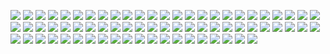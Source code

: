 ![](https://gitlab.com/ntrungcn/891/-/raw/master/02.jpg)
![](https://gitlab.com/ntrungcn/891/-/raw/master/03.jpg)
![](https://gitlab.com/ntrungcn/891/-/raw/master/04.jpg)
![](https://gitlab.com/ntrungcn/891/-/raw/master/05.jpg)
![](https://gitlab.com/ntrungcn/891/-/raw/master/06.jpg)
![](https://gitlab.com/ntrungcn/891/-/raw/master/07.jpg)
![](https://gitlab.com/ntrungcn/891/-/raw/master/08.jpg)
![](https://gitlab.com/ntrungcn/891/-/raw/master/09.jpg)
![](https://gitlab.com/ntrungcn/891/-/raw/master/10.jpg)
![](https://gitlab.com/ntrungcn/891/-/raw/master/11.jpg)
![](https://gitlab.com/ntrungcn/891/-/raw/master/12.jpg)
![](https://gitlab.com/ntrungcn/891/-/raw/master/13.jpg)
![](https://gitlab.com/ntrungcn/891/-/raw/master/14.jpg)
![](https://gitlab.com/ntrungcn/891/-/raw/master/15.jpg)
![](https://gitlab.com/ntrungcn/891/-/raw/master/16.jpg)
![](https://gitlab.com/ntrungcn/891/-/raw/master/17.jpg)
![](https://gitlab.com/ntrungcn/891/-/raw/master/18.jpg)
![](https://gitlab.com/ntrungcn/891/-/raw/master/19.jpg)
![](https://gitlab.com/ntrungcn/891/-/raw/master/20.jpg)
![](https://gitlab.com/ntrungcn/891/-/raw/master/21.jpg)
![](https://gitlab.com/ntrungcn/891/-/raw/master/22.jpg)
![](https://gitlab.com/ntrungcn/891/-/raw/master/23.jpg)
![](https://gitlab.com/ntrungcn/891/-/raw/master/24.jpg)
![](https://gitlab.com/ntrungcn/891/-/raw/master/25.jpg)
![](https://gitlab.com/ntrungcn/891/-/raw/master/26.jpg)
![](https://gitlab.com/ntrungcn/891/-/raw/master/27.jpg)
![](https://gitlab.com/ntrungcn/891/-/raw/master/28.jpg)
![](https://gitlab.com/ntrungcn/891/-/raw/master/29.jpg)
![](https://gitlab.com/ntrungcn/891/-/raw/master/30.jpg)
![](https://gitlab.com/ntrungcn/891/-/raw/master/31.jpg)
![](https://gitlab.com/ntrungcn/891/-/raw/master/32.jpg)
![](https://gitlab.com/ntrungcn/891/-/raw/master/33.jpg)
![](https://gitlab.com/ntrungcn/891/-/raw/master/34.jpg)
![](https://gitlab.com/ntrungcn/891/-/raw/master/35.jpg)
![](https://gitlab.com/ntrungcn/891/-/raw/master/36.jpg)
![](https://gitlab.com/ntrungcn/891/-/raw/master/37.jpg)
![](https://gitlab.com/ntrungcn/891/-/raw/master/38.jpg)
![](https://gitlab.com/ntrungcn/891/-/raw/master/39.jpg)
![](https://gitlab.com/ntrungcn/891/-/raw/master/40.jpg)
![](https://gitlab.com/ntrungcn/891/-/raw/master/41.jpg)
![](https://gitlab.com/ntrungcn/891/-/raw/master/42.jpg)
![](https://gitlab.com/ntrungcn/891/-/raw/master/43.jpg)
![](https://gitlab.com/ntrungcn/891/-/raw/master/44.jpg)
![](https://gitlab.com/ntrungcn/891/-/raw/master/45.jpg)
![](https://gitlab.com/ntrungcn/891/-/raw/master/46.jpg)
![](https://gitlab.com/ntrungcn/891/-/raw/master/47.jpg)
![](https://gitlab.com/ntrungcn/891/-/raw/master/48.jpg)
![](https://gitlab.com/ntrungcn/891/-/raw/master/49.jpg)
![](https://gitlab.com/ntrungcn/891/-/raw/master/50.jpg)
![](https://gitlab.com/ntrungcn/891/-/raw/master/51.jpg)
![](https://gitlab.com/ntrungcn/891/-/raw/master/52.jpg)
![](https://gitlab.com/ntrungcn/891/-/raw/master/53.jpg)
![](https://gitlab.com/ntrungcn/891/-/raw/master/54.jpg)
![](https://gitlab.com/ntrungcn/891/-/raw/master/55.jpg)
![](https://gitlab.com/ntrungcn/891/-/raw/master/56.jpg)
![](https://gitlab.com/ntrungcn/891/-/raw/master/57.jpg)
![](https://gitlab.com/ntrungcn/891/-/raw/master/58.jpg)
![](https://gitlab.com/ntrungcn/891/-/raw/master/59.jpg)
![](https://gitlab.com/ntrungcn/891/-/raw/master/60.jpg)
![](https://gitlab.com/ntrungcn/891/-/raw/master/61.jpg)
![](https://gitlab.com/ntrungcn/891/-/raw/master/62.jpg)
![](https://gitlab.com/ntrungcn/891/-/raw/master/63.jpg)
![](https://gitlab.com/ntrungcn/891/-/raw/master/64.jpg)
![](https://gitlab.com/ntrungcn/891/-/raw/master/65.jpg)
![](https://gitlab.com/ntrungcn/891/-/raw/master/66.jpg)
![](https://gitlab.com/ntrungcn/891/-/raw/master/67.jpg)
![](https://gitlab.com/ntrungcn/891/-/raw/master/68.jpg)
![](https://gitlab.com/ntrungcn/891/-/raw/master/69.jpg)
![](https://gitlab.com/ntrungcn/891/-/raw/master/70.jpg)
![](https://gitlab.com/ntrungcn/891/-/raw/master/01.jpg)
